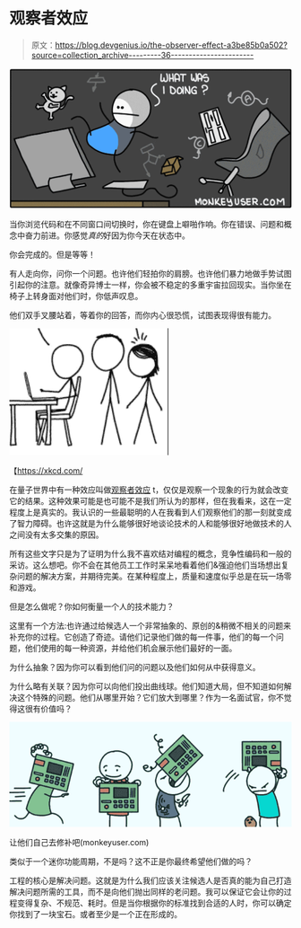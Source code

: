 # 观察者效应

> 原文：<https://blog.devgenius.io/the-observer-effect-a3be85b0a502?source=collection_archive---------36----------------------->

![](img/3e4fab3ebdea09946398aead2ea54998.png)

当你浏览代码和在不同窗口间切换时，你在键盘上噼啪作响。你在错误、问题和概念中奋力前进。你感觉*真的*好因为你今天在状态中。

你会完成的。但是等等！

有人走向你，问你一个问题。也许他们轻拍你的肩膀。也许他们暴力地做手势试图引起你的注意。就像奇异博士一样，你会被不稳定的多重宇宙拉回现实。当你坐在椅子上转身面对他们时，你低声叹息。

他们双手叉腰站着，等着你的回答，而你内心很恐慌，试图表现得很有能力。

![](img/032debf7e10ff95a5bdff4d237ef0a26.png)

【https://xkcd.com/ 

在量子世界中有一种效应叫做[观察者效应](https://en.wikipedia.org/wiki/Observer_effect_(physics)) t，仅仅是观察一个现象的行为就会改变它的结果。这种效果可能是也可能不是我们所认为的那样，但在我看来，这在一定程度上是真实的。我认识的一些最聪明的人在我看到人们观察他们的那一刻就变成了智力障碍。也许这就是为什么能够很好地谈论技术的人和能够很好地做技术的人之间没有太多交集的原因。

所有这些文字只是为了证明为什么我不喜欢结对编程的概念，竞争性编码和一般的采访。这么想吧。你不会在其他员工工作时呆呆地看着他们&强迫他们当场想出复杂问题的解决方案，并期待完美。在某种程度上，质量和速度似乎总是在玩一场零和游戏。

但是怎么做呢？你如何衡量一个人的技术能力？

这里有一个方法:也许通过给候选人一个非常抽象的、原创的&稍微不相关的问题来补充你的过程。它创造了奇迹。请他们记录他们做的每一件事，他们的每一个问题，他们使用的每一种资源，并给他们机会展示他们最好的一面。

为什么抽象？因为你可以看到他们问的问题以及他们如何从中获得意义。

为什么略有关联？因为你可以向他们投出曲线球。他们知道大局，但不知道如何解决这个特殊的问题。他们从哪里开始？它们放大到哪里？作为一名面试官，你不觉得这很有价值吗？

![](img/75240aa10d5e848e0e2cad2b065dc765.png)

让他们自己去修补吧(monkeyuser.com)

类似于一个迷你功能周期，不是吗？这不正是你最终希望他们做的吗？

工程的核心是解决问题。这就是为什么我们应该关注候选人是否真的能为自己打造解决问题所需的工具，而不是向他们抛出同样的老问题。我可以保证它会让你的过程变得复杂、不规范、耗时。但是当你根据你的标准找到合适的人时，你可以确定你找到了一块宝石。或者至少是一个正在形成的。